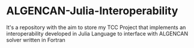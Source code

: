 # ALGENCAN-Julia-Interoperability
It's a repository with the aim to store my TCC Project that implements an interoperability developed in Julia Language to interface with ALGENCAN solver written in Fortran
